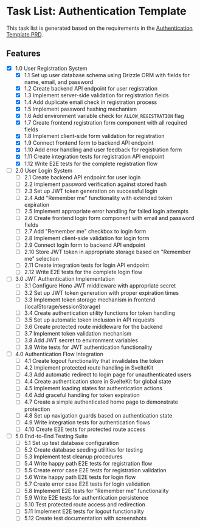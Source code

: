 # Task List: Authentication Template

This task list is generated based on the requirements in the [Authentication Template PRD](./prd-auth-template.md).

## Features

- [x] 1.0 User Registration System
  - [x] 1.1 Set up user database schema using Drizzle ORM with fields for name, email, and password
  - [x] 1.2 Create backend API endpoint for user registration
  - [x] 1.3 Implement server-side validation for registration fields
  - [x] 1.4 Add duplicate email check in registration process
  - [x] 1.5 Implement password hashing mechanism
  - [x] 1.6 Add environment variable check for `ALLOW_REGISTRATION` flag
  - [x] 1.7 Create frontend registration form component with all required fields
  - [x] 1.8 Implement client-side form validation for registration
  - [x] 1.9 Connect frontend form to backend API endpoint
  - [x] 1.10 Add error handling and user feedback for registration form
  - [x] 1.11 Create integration tests for registration API endpoint
  - [x] 1.12 Write E2E tests for the complete registration flow

- [ ] 2.0 User Login System
  - [ ] 2.1 Create backend API endpoint for user login
  - [ ] 2.2 Implement password verification against stored hash
  - [ ] 2.3 Set up JWT token generation on successful login
  - [ ] 2.4 Add "Remember me" functionality with extended token expiration
  - [ ] 2.5 Implement appropriate error handling for failed login attempts
  - [ ] 2.6 Create frontend login form component with email and password fields
  - [ ] 2.7 Add "Remember me" checkbox to login form
  - [ ] 2.8 Implement client-side validation for login form
  - [ ] 2.9 Connect login form to backend API endpoint
  - [ ] 2.10 Store JWT token in appropriate storage based on "Remember me" selection
  - [ ] 2.11 Create integration tests for login API endpoint
  - [ ] 2.12 Write E2E tests for the complete login flow

- [ ] 3.0 JWT Authentication Implementation
  - [ ] 3.1 Configure Hono JWT middleware with appropriate secret
  - [ ] 3.2 Set up JWT token generation with proper expiration times
  - [ ] 3.3 Implement token storage mechanism in frontend (localStorage/sessionStorage)
  - [ ] 3.4 Create authentication utility functions for token handling
  - [ ] 3.5 Set up automatic token inclusion in API requests
  - [ ] 3.6 Create protected route middleware for the backend
  - [ ] 3.7 Implement token validation mechanism
  - [ ] 3.8 Add JWT secret to environment variables
  - [ ] 3.9 Write tests for JWT authentication functionality

- [ ] 4.0 Authentication Flow Integration
  - [ ] 4.1 Create logout functionality that invalidates the token
  - [ ] 4.2 Implement protected route handling in SvelteKit
  - [ ] 4.3 Add automatic redirect to login page for unauthenticated users
  - [ ] 4.4 Create authentication store in SvelteKit for global state
  - [ ] 4.5 Implement loading states for authentication actions
  - [ ] 4.6 Add graceful handling for token expiration
  - [ ] 4.7 Create a simple authenticated home page to demonstrate protection
  - [ ] 4.8 Set up navigation guards based on authentication state
  - [ ] 4.9 Write integration tests for authentication flows
  - [ ] 4.10 Create E2E tests for protected route access

- [ ] 5.0 End-to-End Testing Suite
  - [ ] 5.1 Set up test database configuration
  - [ ] 5.2 Create database seeding utilities for testing
  - [ ] 5.3 Implement test cleanup procedures
  - [ ] 5.4 Write happy path E2E tests for registration flow
  - [ ] 5.5 Create error case E2E tests for registration validation
  - [ ] 5.6 Write happy path E2E tests for login flow
  - [ ] 5.7 Create error case E2E tests for login validation
  - [ ] 5.8 Implement E2E tests for "Remember me" functionality
  - [ ] 5.9 Write E2E tests for authentication persistence
  - [ ] 5.10 Test protected route access and redirection
  - [ ] 5.11 Implement E2E tests for logout functionality
  - [ ] 5.12 Create test documentation with screenshots
